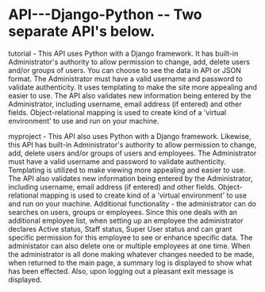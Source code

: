 # API---Django-Python  --  Two separate API's below.  

tutorial - This API uses Python with a Django framework.  It has built-in Administrator's authority to allow permission to change, add, delete users and/or groups of users.  You can choose to see the data in API or JSON format. The Administrator must have a valid username and password to validate authenticity.  It uses templating to make the site more appealing and easier to use.  The API also validates new information being entered by the Administrator, including username, email address (if entered) and other fields.  Object-relational mapping is used to create kind of a 'virtual environment' to use and run on your machine.

myproject - This API also uses Python with a Django framework.  Likewise, this API has built-in Administrator's authority to allow permission to change, add, delete users and/or groups of users and employees.  The Administrator must have a valid username and password to validate authenticity.  Templating is utilized to make viewing more appealing and easier to use.  The API also validates new information being entered by the Administrator, including username, email address (if entered) and other fields.  Object-relational mapping is used to create kind of a 'virtual environment' to use and run on your machine.
      Additional functionality - the administrator can do searches on users, groups or employees.  Since this one deals with an additional employee list, when setting up an employee the administrator declares Active status, Staff status, Super User status and can grant specific permission for this employee to see or enhance specific data.  The administator can also delete one or multiple employees at one time.  When the administrator is all done making whatever changes needed to be made, when returned to the main page, a summary log is displayed to show what has been effected.  Also, upon logging out a pleasant exit message is displayed.

